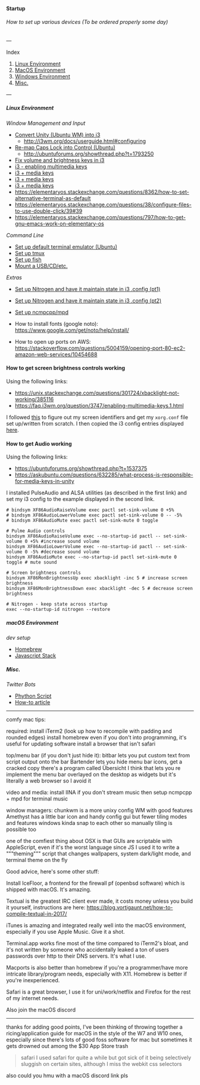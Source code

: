 #### Startup
###### How to set up various devices (To be ordered properly some day)

—

Index

1. [Linux Environment](#linux-environment)
2. [MacOS Environment](#macos-environment)
3. [Windows Environment](#windows-environment)
4. [Misc.](#misc)

—

##### Linux Environment

*Window Management and Input*

- [Convert Unity (Ubuntu WM) into i3](http://walther.io/how-to-replace-unity-with-i3-window-manager-on-ubuntu-1204/)
  - http://i3wm.org/docs/userguide.html#configuring
- [Re-map Caps Lock into Control (Ubuntu)](http://askubuntu.com/questions/33774/how-do-i-remap-the-caps-lock-and-ctrl-keys)
  - http://ubuntuforums.org/showthread.php?t=1793250
- [Fix volume and brightness keys in i3](https://askubuntu.com/questions/632285/what-process-is-responsible-for-media-keys-in-unity)
- [i3 - enabling multimedia keys](https://faq.i3wm.org/question/3747/enabling-multimedia-keys.1.html)
- [i3 + media keys](https://askubuntu.com/questions/632285/what-process-is-responsible-for-media-keys-in-unity)
- [i3 + media keys](https://bbs.archlinux.org/viewtopic.php?id=154838)
- [i3 + media keys](https://wiki.archlinux.org/index.php/Backlight)
- https://elementaryos.stackexchange.com/questions/8362/how-to-set-alternative-terminal-as-default
- https://elementaryos.stackexchange.com/questions/38/configure-files-to-use-double-click/39#39
- https://elementaryos.stackexchange.com/questions/797/how-to-get-gnu-emacs-work-on-elementary-os

*Command Line*

- [Set up default terminal emulator (Ubuntu)](http://www.howtogeek.com/howto/ubuntu/set-the-default-terminal-emulator-on-ubuntu-linux/)
- [Set up tmux](https://robots.thoughtbot.com/a-tmux-crash-course)
- [Set up fish](http://fishshell.com/docs/current/index.html)
- [Mount a USB/CD/etc.](https://askubuntu.com/questions/37767/how-to-access-a-usb-flash-drive-from-the-terminal)

*Extras*

- [Set up Nitrogen and have it maintain state in i3 .config (pt1)](https://www.maketecheasier.com/nitrogen-a-background-setter-for-lightweight-desktop-manager/)
- [Set up Nitrogen and have it maintain state in i3 .config (pt2)](https://faq.i3wm.org/question/6/how-can-i-set-a-desktop-background-image-in-i3/)
- [Set up ncmpcpp/mpd](http://www.linuxandlife.com/2012/01/simple-guide-to-set-up-mpd-with-ncmpcpp.html)

- How to install fonts (google noto): https://www.google.com/get/noto/help/install/

- How to open up ports on AWS: https://stackoverflow.com/questions/5004159/opening-port-80-ec2-amazon-web-services/10454688

#### How to get screen brightness controls working

Using the following links:
- https://unix.stackexchange.com/questions/301724/xbacklight-not-working/385116
- https://faq.i3wm.org/question/3747/enabling-multimedia-keys.1.html

I followed [this](https://unix.stackexchange.com/questions/301724/xbacklight-not-working/385116) to figure out my screen identifiers and get my `xorg.conf` file set up/written from scratch. I then copied the i3 config entries displayed [here](https://faq.i3wm.org/question/3747/enabling-multimedia-keys.1.html).

#### How to get Audio working

Using the following links:
- https://ubuntuforums.org/showthread.php?t=1537375
- https://askubuntu.com/questions/632285/what-process-is-responsible-for-media-keys-in-unity

I installed PulseAudio and ALSA utilities (as described in the first link) and set my i3 config to the example displayed in the second link.

```
# bindsym XF86AudioRaiseVolume exec pactl set-sink-volume 0 +5%
# bindsym XF86AudioLowerVolume exec pactl set-sink-volume 0 -- -5%
# bindsym XF86AudioMute exec pactl set-sink-mute 0 toggle

# Pulme Audio controls
bindsym XF86AudioRaiseVolume exec --no-startup-id pactl -- set-sink-volume 0 +5% #increase sound volume
bindsym XF86AudioLowerVolume exec --no-startup-id pactl -- set-sink-volume 0 -5% #decrease sound volume
bindsym XF86AudioMute exec --no-startup-id pactl set-sink-mute 0 toggle # mute sound

# Screen brightness controls
bindsym XF86MonBrightnessUp exec xbacklight -inc 5 # increase screen brightness
bindsym XF86MonBrightnessDown exec xbacklight -dec 5 # decrease screen brightness

# Nitrogen - keep state across startup
exec --no-startup-id nitrogen --restore
```

##### macOS Environment 

*dev setup*

- [Homebrew](https://brew.sh/)
- [Javascript Stack](https://github.com/verekia/js-stack-from-scratch)


##### Misc.

*Twitter Bots*

- [Phython Script](https://github.com/tommeagher/heroku_ebooks)
- [How-to article](https://medium.com/science-friday-footnotes/how-to-make-a-twitter-bot-in-under-an-hour-259597558acf#.htlgy8fqw)

- - -

comfy mac tips:

required:
install iTerm2 (look up how to recompile with padding and rounded edges)
install homebrew even if you don't into programming, it's useful for updating software
install a browser that isn't safari

top/menu bar (if you don't just hide it):
bitbar lets you put custom text from script output onto the bar
Bartender lets you hide menu bar icons, get a cracked copy
there's a program called Übersicht I think that lets you re implement the menu bar overlayed on the desktop as widgets but it's literally a web browser so I avoid it

video and media:
install IINA
if you don't stream music then setup ncmpcpp + mpd for terminal music

window managers:
chunkwm is a more unixy config WM with good features
Amethyst has a little bar icon and handy config gui but fewer tiling modes and features
windows kinda snap to each other so manually tiling is possible too

one of the comfiest thing about OSX is that GUIs are scriptable with AppleScript, even if it's the worst language since JS
I used it to write a """theming""" script that changes wallpapers, system dark/light mode, and terminal theme on the fly

Good advice, here's some other stuff:

Install IceFloor, a frontend for the firewall pf (openbsd software) which is shipped with macOS. It's amazing.

Textual is the greatest IRC client ever made, it costs money unless you build it yourself, instructions are here: https://blog.vortigaunt.net/how-to-compile-textual-in-2017/

iTunes is amazing and integrated really well into the macOS environment, especially if you use Apple Music. Give it a shot.

Terminal.app works fine most of the time compared to iTerm2's bloat, and it's not written by someone who accidentally leaked a ton of users passwords over http to their DNS servers. It's what I use.

Macports is also better than homebrew if you're a programmer/have more intricate library/program needs, especially with X11. Homebrew is better if you're inexperienced.

Safari is a great browser, I use it for uni/work/netflix and Firefox for the rest of my internet needs.

Also join the macOS discord

- - - 

thanks for adding good points, I've been thinking of throwing together a ricing/application guide for macOS in the style of the W7 and W10 ones, especially since there's lots of good foss software for mac but sometimes it gets drowned out among the $30 App Store trash

>safari
I used safari for quite a while but got sick of it being selectively sluggish on certain sites, although I miss the webkit css selectors

also could you hmu with a macOS discord link pls
 
